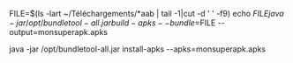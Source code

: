 FILE=$(ls -lart ~/Téléchargements/*aab | tail -1|cut -d ' ' -f9)
echo $FILE
java -jar /opt/                                                                                                                                                                                                                                                                                                                                                                                                                                                                                                                     bundletool-all.jar build-apks --bundle=$FILE --output=monsuperapk.apks

java -jar /opt/bundletool-all.jar install-apks --apks=monsuperapk.apks

